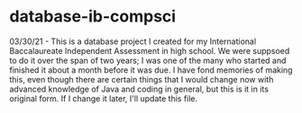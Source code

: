 # database-ib-compsci

03/30/21 - This is a database project I created for my International Baccalaureate Independent Assessment in high school. We were suppsoed to do it over the span of two years; I was one of the many who started and finished it about a month before it was due. I have fond memories of making this, even though there are certain things that I would change now with advanced knowledge of Java and coding in general, but this is it in its original form. If I change it later, I'll update this file.

